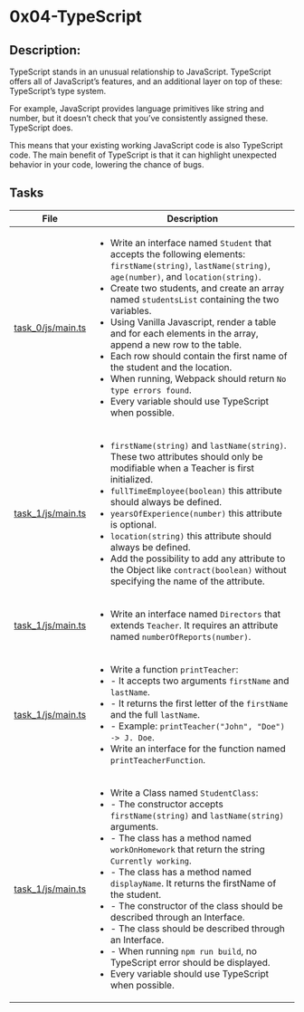 # 0x04-TypeScript

## Description:
TypeScript stands in an unusual relationship to JavaScript. TypeScript offers all of JavaScript’s features, and an additional layer on top of these: TypeScript’s type system.

For example, JavaScript provides language primitives like string and number, but it doesn’t check that you’ve consistently assigned these. TypeScript does.

This means that your existing working JavaScript code is also TypeScript code. The main benefit of TypeScript is that it can highlight unexpected behavior in your code, lowering the chance of bugs.

## Tasks

| File	 | Description |
| ------ | ----------- |
| [task_0/js/main.ts](task_0/js/main.ts) | <ul><li> Write an interface named `Student` that accepts the following elements: `firstName(string)`, `lastName(string)`, `age(number)`, and `location(string)`.</li><li>Create two students, and create an array named `studentsList` containing the two variables.</li><li>Using Vanilla Javascript, render a table and for each elements in the array, append a new row to the table.</li><li>Each row should contain the first name of the student and the location.</li><li> When running, Webpack should return `No type errors found`.</li><li>Every variable should use TypeScript when possible.</li></ul> |
| [task_1/js/main.ts](task_1/js/main.ts) | <ul><li>`firstName(string)` and `lastName(string)`. These two attributes should only be modifiable when a Teacher is first initialized.</li><li>`fullTimeEmployee(boolean)` this attribute should always be defined.</li><li>`yearsOfExperience(number)` this attribute is optional.</li><li>`location(string)` this attribute should always be defined.</li><li>Add the possibility to add any attribute to the Object like `contract(boolean)` without specifying the name of the attribute.</li></ul> |
| [task_1/js/main.ts](task_1/js/main.ts) | <ul><li> Write an interface named `Directors` that extends `Teacher`. It requires an attribute named `numberOfReports(number)`.</li></ul> |
| [task_1/js/main.ts](task_1/js/main.ts) | <ul><li> Write a function `printTeacher`:</li><li> - It accepts two arguments `firstName` and `lastName`.</li><li> - It returns the first letter of the `firstName` and the full `lastName`.</li><li> - Example: `printTeacher("John", "Doe") -> J. Doe`.</li><li> Write an interface for the function named `printTeacherFunction`.</li></ul> |
| [task_1/js/main.ts](task_1/js/main.ts) | <ul><li> Write a Class named `StudentClass`:</li><li> - The constructor accepts `firstName(string)` and `lastName(string)` arguments.</li><li> - The class has a method named `workOnHomework` that return the string `Currently working`.</li><li> - The class has a method named `displayName`. It returns the firstName of the student.</li><li> - The constructor of the class should be described through an Interface.</li><li> - The class should be described through an Interface.</li><li> - When running `npm run build`, no TypeScript error should be displayed.</li><li> Every variable should use TypeScript when possible.</li><ul> |
